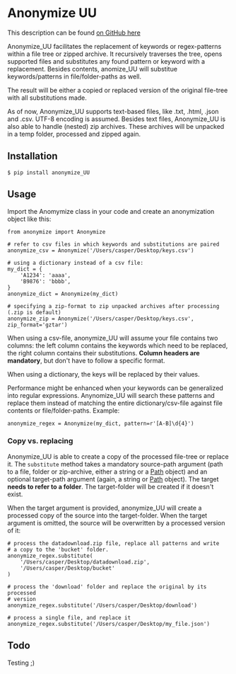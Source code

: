 # Anonymize UU

This description can be found [on GitHub here](https://github.com/cskaandorp/anonymize)

Anonymize_UU facilitates the replacement of keywords or regex-patterns within a file tree or zipped archive. It recursively traverses the tree, opens supported files and substitutes any found pattern or keyword with a replacement. Besides contents, anomize_UU will substitue keywords/patterns in file/folder-paths as well.

The result will be either a copied or replaced version of the original file-tree with all substitutions made.

As of now, Anonymize_UU supports text-based files, like .txt, .html, .json and .csv. UTF-8 encoding is assumed. Besides text files, Anonymize_UU is also able to handle (nested) zip archives. These archives will be unpacked in a temp folder, processed and zipped again.

## Installation

`$ pip install anonymize_UU`

## Usage

Import the Anomymize class in your code and create an anonymization object like this:

```
from anonymize import Anonymize

# refer to csv files in which keywords and substitutions are paired
anonymize_csv = Anonymize('/Users/casper/Desktop/keys.csv')

# using a dictionary instead of a csv file:
my_dict = {
    'A1234': 'aaaa',
    'B9876': 'bbbb',
}
anonymize_dict = Anonymize(my_dict)

# specifying a zip-format to zip unpacked archives after processing (.zip is default)
anonymize_zip = Anonymize('/Users/casper/Desktop/keys.csv', zip_format='gztar')
```

When using a csv-file, anonymize_UU will assume your file contains two columns: the left column contains the keywords which need to be replaced, the right column contains their substitutions. **Column headers are mandatory**, but don't have to follow a specific format.

When using a dictionary, the keys will be replaced by their values.

Performance might be enhanced when your keywords can be generalized into regular expressions. Anynomize_UU will search these patterns and replace them instead of matching the entire dictionary/csv-file against file contents or file/folder-paths. Example:

```
anonymize_regex = Anonymize(my_dict, pattern=r'[A-B]\d{4}')
```

### Copy vs. replacing

Anonymize_UU is able to create a copy of the processed file-tree or replace it. The `substitute` method takes a mandatory source-path argument (path to a file, folder or zip-archive, either a string or a [Path](https://docs.python.org/3/library/pathlib.html#basic-use) object) and an optional target-path argument (again, a string or [Path](https://docs.python.org/3/library/pathlib.html#basic-use) object). The target **needs to refer to a folder**. The target-folder will be created if it doesn't exist.

When the target argument is provided, anonymize_UU will create a processed copy of the source into the target-folder. When the target argument is omitted, the source will be overwritten by a processed version of it:

```
# process the datadownload.zip file, replace all patterns and write
# a copy to the 'bucket' folder.
anonymize_regex.substitute(
    '/Users/casper/Desktop/datadownload.zip', 
    '/Users/casper/Desktop/bucket'
)

# process the 'download' folder and replace the original by its processed 
# version
anonymize_regex.substitute('/Users/casper/Desktop/download')

# process a single file, and replace it
anonymize_regex.substitute('/Users/casper/Desktop/my_file.json')
```

## Todo

Testing ;)